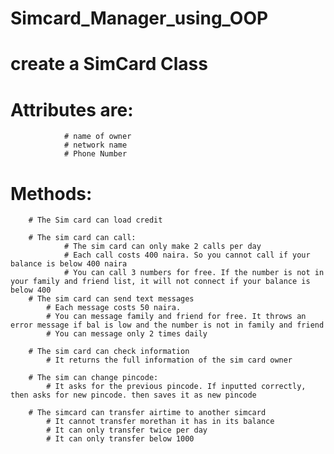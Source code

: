 # Simcard_Manager_using_OOP
# create a SimCard Class
# Attributes are:
                # name of owner
                # network name
                # Phone Number

# Methods:
        # The Sim card can load credit

        # The sim card can call:
                # The sim card can only make 2 calls per day
                # Each call costs 400 naira. So you cannot call if your balance is below 400 naira
                # You can call 3 numbers for free. If the number is not in your family and friend list, it will not connect if your balance is below 400
        # The sim card can send text messages
            # Each message costs 50 naira.
            # You can message family and friend for free. It throws an error message if bal is low and the number is not in family and friend
            # You can message only 2 times daily

        # The sim card can check information
            # It returns the full information of the sim card owner

        # The sim can change pincode:
            # It asks for the previous pincode. If inputted correctly, then asks for new pincode. then saves it as new pincode

        # The simcard can transfer airtime to another simcard
            # It cannot transfer morethan it has in its balance
            # It can only transfer twice per day
            # It can only transfer below 1000


